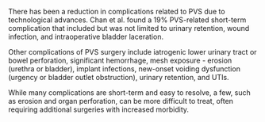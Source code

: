 There has been a reduction in complications related to PVS due to technological advances. Chan et al. found a 19% PVS-related short-term complication that included but was not limited to urinary retention, wound infection, and intraoperative bladder laceration.

Other complications of PVS surgery include iatrogenic lower urinary tract or bowel perforation, significant hemorrhage, mesh exposure - erosion (urethra or bladder), implant infections, new-onset voiding dysfunction (urgency or bladder outlet obstruction), urinary retention, and UTIs.

While many complications are short-term and easy to resolve, a few, such as erosion and organ perforation, can be more difficult to treat, often requiring additional surgeries with increased morbidity.